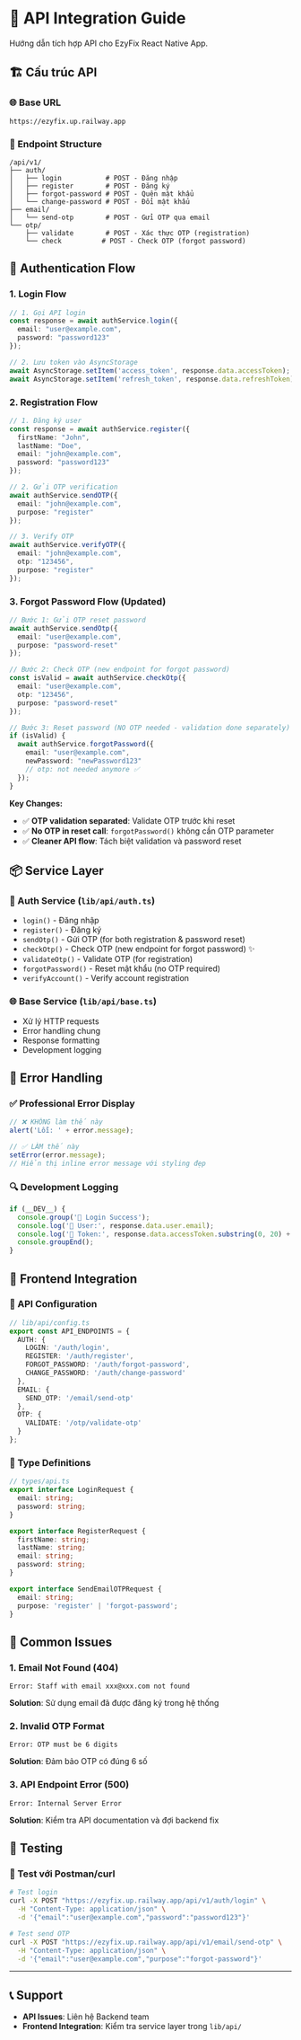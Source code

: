 # 🔗 API Integration Guide

Hướng dẫn tích hợp API cho EzyFix React Native App.

## 🏗️ Cấu trúc API

### 🌐 Base URL
```
https://ezyfix.up.railway.app
```

### 📁 Endpoint Structure
```
/api/v1/
├── auth/
│   ├── login           # POST - Đăng nhập
│   ├── register        # POST - Đăng ký  
│   ├── forgot-password # POST - Quên mật khẩu
│   └── change-password # POST - Đổi mật khẩu
├── email/
│   └── send-otp        # POST - Gửi OTP qua email
└── otp/
    ├── validate        # POST - Xác thực OTP (registration)
    └── check          # POST - Check OTP (forgot password)
```

## 🔐 Authentication Flow

### 1. Login Flow
```typescript
// 1. Gọi API login
const response = await authService.login({
  email: "user@example.com",
  password: "password123"
});

// 2. Lưu token vào AsyncStorage
await AsyncStorage.setItem('access_token', response.data.accessToken);
await AsyncStorage.setItem('refresh_token', response.data.refreshToken);
```

### 2. Registration Flow
```typescript
// 1. Đăng ký user
const response = await authService.register({
  firstName: "John",
  lastName: "Doe", 
  email: "john@example.com",
  password: "password123"
});

// 2. Gửi OTP verification
await authService.sendOTP({
  email: "john@example.com",
  purpose: "register"
});

// 3. Verify OTP
await authService.verifyOTP({
  email: "john@example.com", 
  otp: "123456",
  purpose: "register"
});
```

### 3. Forgot Password Flow (Updated)
```typescript
// Bước 1: Gửi OTP reset password
await authService.sendOtp({
  email: "user@example.com",
  purpose: "password-reset"
});

// Bước 2: Check OTP (new endpoint for forgot password)
const isValid = await authService.checkOtp({
  email: "user@example.com",
  otp: "123456", 
  purpose: "password-reset"
});

// Bước 3: Reset password (NO OTP needed - validation done separately)
if (isValid) {
  await authService.forgotPassword({
    email: "user@example.com",
    newPassword: "newPassword123"
    // otp: not needed anymore ✅
  });
}
```

**Key Changes:**
- ✅ **OTP validation separated**: Validate OTP trước khi reset
- ✅ **No OTP in reset call**: `forgotPassword()` không cần OTP parameter
- ✅ **Cleaner API flow**: Tách biệt validation và password reset

## 📦 Service Layer

### 🔧 Auth Service (`lib/api/auth.ts`)
- `login()` - Đăng nhập
- `register()` - Đăng ký
- `sendOtp()` - Gửi OTP (for both registration & password reset)
- `checkOtp()` - Check OTP (new endpoint for forgot password) ✨
- `validateOtp()` - Validate OTP (for registration)
- `forgotPassword()` - Reset mật khẩu (no OTP required)
- `verifyAccount()` - Verify account registration

### 🌐 Base Service (`lib/api/base.ts`)
- Xử lý HTTP requests
- Error handling chung
- Response formatting
- Development logging

## 🎯 Error Handling

### ✅ Professional Error Display
```typescript
// ❌ KHÔNG làm thế này
alert('Lỗi: ' + error.message);

// ✅ LÀM thế này  
setError(error.message);
// Hiển thị inline error message với styling đẹp
```

### 🔍 Development Logging
```typescript
if (__DEV__) {
  console.group('🔐 Login Success');
  console.log('👤 User:', response.data.user.email);
  console.log('🎫 Token:', response.data.accessToken.substring(0, 20) + '...');
  console.groupEnd();
}
```

## 📱 Frontend Integration

### 🔗 API Configuration
```typescript
// lib/api/config.ts
export const API_ENDPOINTS = {
  AUTH: {
    LOGIN: '/auth/login',
    REGISTER: '/auth/register', 
    FORGOT_PASSWORD: '/auth/forgot-password',
    CHANGE_PASSWORD: '/auth/change-password'
  },
  EMAIL: {
    SEND_OTP: '/email/send-otp'
  },
  OTP: {
    VALIDATE: '/otp/validate-otp'
  }
};
```

### 📝 Type Definitions
```typescript
// types/api.ts
export interface LoginRequest {
  email: string;
  password: string;
}

export interface RegisterRequest {
  firstName: string;
  lastName: string;
  email: string; 
  password: string;
}

export interface SendEmailOTPRequest {
  email: string;
  purpose: 'register' | 'forgot-password';
}
```

## 🚨 Common Issues

### 1. Email Not Found (404)
```
Error: Staff with email xxx@xxx.com not found
```
**Solution**: Sử dụng email đã được đăng ký trong hệ thống

### 2. Invalid OTP Format
```
Error: OTP must be 6 digits
```
**Solution**: Đảm bảo OTP có đúng 6 số

### 3. API Endpoint Error (500)
```
Error: Internal Server Error  
```
**Solution**: Kiểm tra API documentation và đợi backend fix

## 🔄 Testing

### 🧪 Test với Postman/curl
```bash
# Test login
curl -X POST "https://ezyfix.up.railway.app/api/v1/auth/login" \
  -H "Content-Type: application/json" \
  -d '{"email":"user@example.com","password":"password123"}'

# Test send OTP
curl -X POST "https://ezyfix.up.railway.app/api/v1/email/send-otp" \
  -H "Content-Type: application/json" \
  -d '{"email":"user@example.com","purpose":"forgot-password"}'
```

---

## 📞 Support

- **API Issues**: Liên hệ Backend team
- **Frontend Integration**: Kiểm tra service layer trong `lib/api/`
